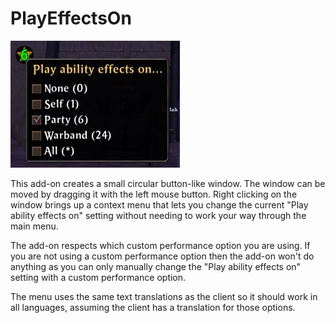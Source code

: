 # PlayEffectsOn

![](screenshot.jpg)

This add-on creates a small circular button-like window. The window can be moved by dragging it with the left mouse button. Right clicking on the window brings up a context menu that lets you change the current "Play ability effects on" setting without needing to work your way through the main menu.

The add-on respects which custom performance option you are using. If you are not using a custom performance option then the add-on won't do anything as you can only manually change the "Play ability effects on" setting with a custom performance option.

The menu uses the same text translations as the client so it should work in all languages, assuming the client has a translation for those options.